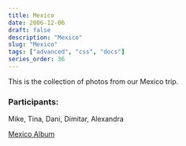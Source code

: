 ```yaml
---
title: Mexico
date: 2006-12-06
draft: false
description: "Mexico"
slug: "Mexico"
tags: ["advanced", "css", "docs"]
series_order: 36
---
```


This is the collection of photos from our Mexico trip.
### Participants:
Mike, Tina, Dani, Dimitar, Alexandra

[Mexico Album](https://photos.app.goo.gl/GcUxXexuDRjdrm8x5)
